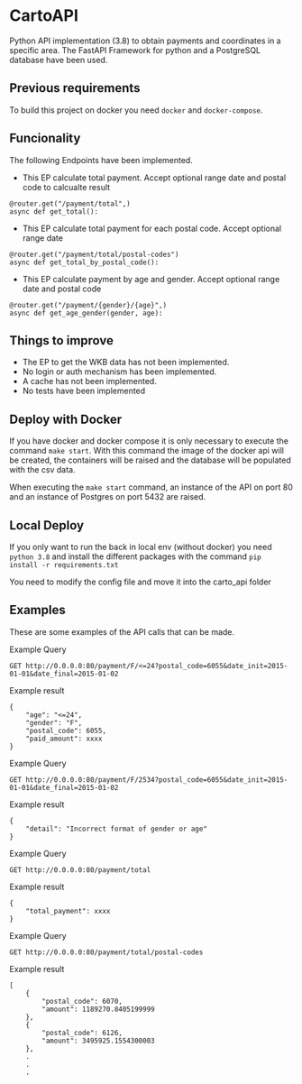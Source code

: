 # CartoAPI

Python API implementation (3.8) to obtain payments and coordinates in a specific area. The FastAPI Framework for python and a PostgreSQL database have been used.

## Previous requirements
To build this project on docker you need `docker` and  `docker-compose`.

## Funcionality

The following Endpoints have been implemented.

- This EP calculate total payment. Accept optional range date and postal code to calcualte result

```
@router.get("/payment/total",)
async def get_total():

```

- This EP calculate total payment for each postal code. Accept optional range date

```
@router.get("/payment/total/postal-codes")
async def get_total_by_postal_code():

```

- This EP calculate payment by age and gender. Accept optional range date and postal code

```
@router.get("/payment/{gender}/{age}",)
async def get_age_gender(gender, age):

```

## Things to improve
- The EP to get the WKB data has not been implemented.
- No login or auth mechanism has been implemented.
- A cache has not been implemented.
- No tests have been implemented

## Deploy with Docker
If you have docker and docker compose it is only necessary to execute the command `make start`. With this command the image of the docker api will be created, the containers will be raised and the database will be populated with the csv data.

When executing the `make start` command, an instance of the API on port 80 and an instance of Postgres on port 5432 are raised.

## Local Deploy
If you only want to run the back in local env (without docker) you need `python 3.8` and install the different packages with the command `pip install -r requirements.txt`

You need to modify the config file and move it into the carto_api folder

## Examples
These are some examples of the API calls that can be made.

Example Query
```
GET http://0.0.0.0:80/payment/F/<=24?postal_code=6055&date_init=2015-01-01&date_final=2015-01-02

```
Example result
```
{
    "age": "<=24",
    "gender": "F",
    "postal_code": 6055,
    "paid_amount": xxxx
}

```


Example Query
```
GET http://0.0.0.0:80/payment/F/2534?postal_code=6055&date_init=2015-01-01&date_final=2015-01-02

```
Example result
```
{
    "detail": "Incorrect format of gender or age"
}

```

Example Query
```
GET http://0.0.0.0:80/payment/total

```
Example result
```
{
    "total_payment": xxxx
}

```

Example Query
```
GET http://0.0.0.0:80/payment/total/postal-codes

```
Example result
```
[
    {
        "postal_code": 6070,
        "amount": 1189270.8405199999
    },
    {
        "postal_code": 6126,
        "amount": 3495925.1554300003
    },
    .
    .
    .

```



